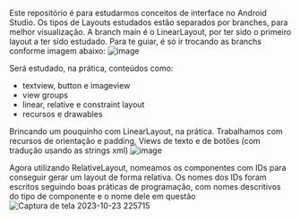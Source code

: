 Este repositório é para estudarmos conceitos de interface no Android Studio.
Os tipos de Layouts estudados estão separados por branches, para melhor visualização.
A branch main é o LinearLayout, por ter sido o primeiro layout a ter sido estudado.
Para te guiar, é só ir trocando as branchs conforme imagem abaixo:
![image](https://github.com/rafaseron/interfacestudy/assets/63885470/f6e4a9d2-e6a1-4c4e-a078-6e523ff3d067)


Será estudado, na prática, conteúdos como:
- textview, button e imageview
- view groups
- linear, relative e constraint layout
- recursos e drawables

Brincando um pouquinho com LinearLayout, na prática. Trabalhamos com recursos de orientação e padding, Views de texto e de botões (com tradução usando as strings xml)
![image](https://github.com/rafaseron/interfacestudy/assets/63885470/ca82c755-d8fe-47ea-a311-9fea14567e16)

Agora utilizando RelativeLayout, nomeamos os componentes com IDs para conseguir gerar um layout de forma relativa. Os nomes dos IDs foram escritos seguindo boas práticas de programação, com nomes descritivos do tipo de componente e o nome dele em questão
![Captura de tela 2023-10-23 225715](https://github.com/rafaseron/interfacestudy/assets/63885470/9c80a76d-b052-44af-8b65-6788b2634c71)


